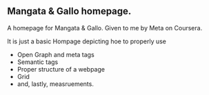 ## Mangata &amp; Gallo homepage.

A homepage for Mangata &amp; Gallo. Given to me by Meta on Coursera.

It is just a basic Hompage depicting hoe to properly use
<ul>
  <li>Open Graph and meta tags</li>
  <li>Semantic tags</li>
  <li>Proper structure of a webpage</li>
  <li>Grid</li>
  <li> and, lastly, measruements.</li>
 </ul>
